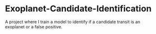# Exoplanet-Candidate-Identification

A project where I train a model to identify if a candidate transit is an exoplanet or a false positive.

